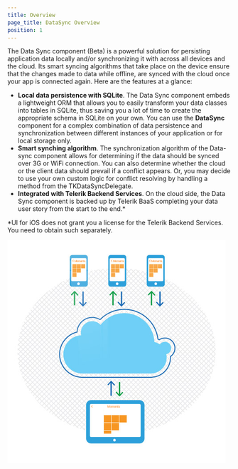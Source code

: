```yaml
---
title: Overview
page_title: DataSync Overview
position: 1
---
```


The Data Sync component (Beta) is a powerful solution for persisting application data locally and/or synchronizing it with across all devices and the cloud. Its smart syncing algorithms that take place on the device ensure that the changes made to data while offline, are synced with the cloud once your app is connected again. Here are the features at a glance:

- **Local data persistence with SQLite**. The Data Sync component embeds a lightweight ORM that allows you to easily transform your data classes into tables in SQLite, thus saving you a lot of time to create the appropriate schema in SQLite on your own. You can use the **DataSync** component for a complex combination of data persistence and synchronization between different instances of your application or for local storage only.
- **Smart synching algorithm**. The synchronization algorithm of the Data-sync component allows for determining if the data should be synced over 3G or WiFi connection. You can also determine whether the cloud or the client data should prevail if a conflict appears. Or, you may decide to use your own custom logic for conflict resolving by handling a method from the TKDataSyncDelegate.
- **Integrated with Telerik Backend Services**. On the cloud side, the Data Sync component is backed up by Telerik BaaS completing your data user story from the start to the end.*

*UI for iOS does not grant you a license for the Telerik Backend Services. You need to obtain such separately.

<img src="../images/datasync-overview001.jpg"/>
